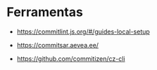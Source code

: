 # Ferramentas

- https://commitlint.js.org/#/guides-local-setup

- https://commitsar.aevea.ee/

- https://github.com/commitizen/cz-cli
